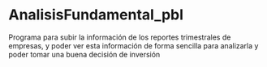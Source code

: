 # AnalisisFundamental_pbl
Programa para subir la información de los reportes trimestrales de empresas, y poder ver esta información de forma sencilla para analizarla y poder tomar una buena decisión de inversión
